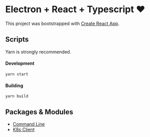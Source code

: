 # Electron + React + Typescript ❤️

This project was bootstrapped with [Create React App](https://github.com/facebook/create-react-app).

## Scripts

Yarn is strongly recommended.

#### Development

```
yarn start
```

#### Building

```
yarn build
```

## Packages & Modules

- [Command Line](https://www.npmjs.com/package/node-cmd)
- [K8s Client](https://github.com/godaddy/kubernetes-client)

